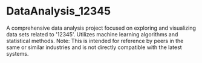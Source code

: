 # DataAnalysis_12345
A comprehensive data analysis project focused on exploring and visualizing data sets related to '12345'. Utilizes machine learning algorithms and statistical methods. Note: This is intended for reference by peers in the same or similar industries and is not directly compatible with the latest systems.
